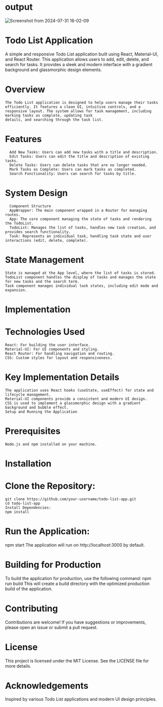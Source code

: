 # output
![Screenshot from 2024-07-31 16-02-09](https://github.com/user-attachments/assets/36b66dcc-7355-46b7-86f2-45cfeab1e26a)

# Todo List Application
  A simple and responsive Todo List application built using React, Material-UI, and React Router. This application allows users to add, edit, delete, and search for tasks. It provides a sleek and modern interface with a gradient background and 
  glassmorphic design elements.

# Overview
    The Todo List application is designed to help users manage their tasks efficiently. It features a clean UI, intuitive controls, and a responsive layout. The system allows for task management, including marking tasks as complete, updating task 
    details, and searching through the task list.

# Features
      Add New Tasks: Users can add new tasks with a title and description.
      Edit Tasks: Users can edit the title and description of existing tasks.
      Delete Tasks: Users can delete tasks that are no longer needed.
      Mark Tasks as Complete: Users can mark tasks as completed.
      Search Functionality: Users can search for tasks by title.
      
# System Design
      Component Structure
      AppWrapper: The main component wrapped in a Router for managing routes.
      App: The core component managing the state of tasks and rendering the TodoList.
      TodoList: Manages the list of tasks, handles new task creation, and provides search functionality.
      Task: Represents an individual task, handling task state and user interactions (edit, delete, complete).
      
# State Management
    State is managed at the App level, where the list of tasks is stored.
    TodoList component handles the display of tasks and manages the state for new tasks and the search term.
    Task component manages individual task states, including edit mode and expansion.
    
# Implementation
# Technologies Used
    React: For building the user interface.
    Material-UI: For UI components and styling.
    React Router: For handling navigation and routing.
    CSS: Custom styles for layout and responsiveness.
    
# Key Implementation Details
    The application uses React hooks (useState, useEffect) for state and lifecycle management.
    Material-UI components provide a consistent and modern UI design.
    CSS is used to implement a glassmorphic design with a gradient background and bubble effect.
    Setup and Running the Application
    
# Prerequisites
    Node.js and npm installed on your machine.
# Installation
# Clone the Repository:
    git clone https://github.com/your-username/todo-list-app.git
    cd todo-list-app
    Install Dependencies:
    npm install
# Run the Application:
   npm start
   The application will run on http://localhost:3000 by default.

# Building for Production
To build the application for production, use the following command:
npm run build
This will create a build directory with the optimized production build of the application.

# Contributing
Contributions are welcome! If you have suggestions or improvements, please open an issue or submit a pull request.

# License
This project is licensed under the MIT License. See the LICENSE file for more details.

# Acknowledgements
Inspired by various Todo List applications and modern UI design principles.
